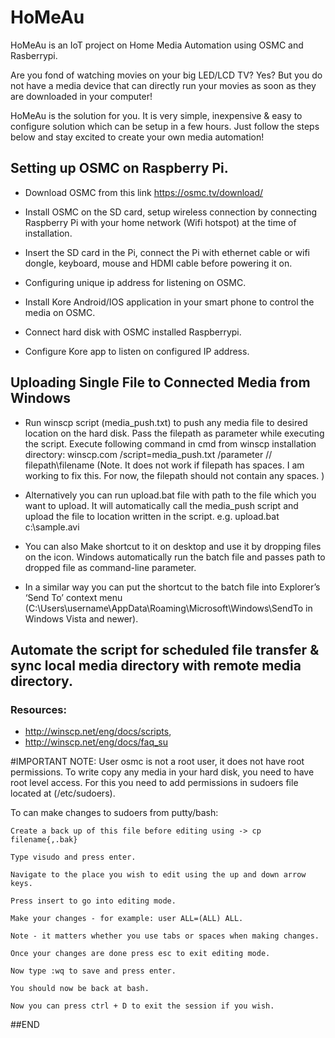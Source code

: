 # HoMeAu
HoMeAu is an IoT project on Home Media Automation using OSMC and Rasberrypi.

Are you fond of watching movies on your big LED/LCD TV? Yes? But you do not have a media device that can directly run your movies as soon as they are downloaded in your computer!

HoMeAu is the solution for you. It is very simple, inexpensive & easy to configure solution which can be setup in a few hours.
Just follow the steps below and stay excited to create your own media automation!

## Setting up OSMC on Raspberry Pi.
* Download OSMC from this link https://osmc.tv/download/

* Install OSMC on the SD card, setup wireless connection by connecting Raspberry Pi with your home network (Wifi hotspot) at the time of installation.

* Insert the SD card in the Pi, connect the Pi with ethernet cable or wifi dongle, keyboard, mouse and HDMI cable before powering it on.

* Configuring unique ip address for listening on OSMC.

* Install Kore Android/IOS application in your smart phone to control the media on OSMC.

* Connect hard disk with OSMC installed Raspberrypi.

* Configure Kore app to listen on configured IP address.

## Uploading Single File to Connected Media from Windows
* Run winscp script (media_push.txt) to push any media file to desired location on the hard disk. Pass the filepath as parameter while executing the script. Execute following command in cmd from winscp installation directory: winscp.com /script=media_push.txt /parameter // filepath\filename 
(Note. It does not work if filepath has spaces. I am working to fix this. For now, the filepath should not contain any spaces. )

* Alternatively you can run upload.bat file with path to the file which you want to upload. It will automatically call the media_push script and upload the file to location written in the script. e.g. upload.bat c:\\sample.avi

* You can also Make shortcut to it on desktop and use it by dropping files on the icon. Windows automatically run the batch file and passes path to dropped file as command-line parameter.

* In a similar way you can put the shortcut to the batch file into Explorer’s ‘Send To’ context menu (C:\Users\username\AppData\Roaming\Microsoft\Windows\SendTo in Windows Vista and newer).

## Automate the script for scheduled file transfer & sync local media directory with remote media directory.

### Resources:
* http://winscp.net/eng/docs/scripts,
* http://winscp.net/eng/docs/faq_su

#IMPORTANT NOTE:
User osmc is not a root user, it does not have root permissions. To write copy any media in your hard disk, you need to have root level access. For this you need to add permissions in sudoers file located at (/etc/sudoers).

To can make changes to sudoers from putty/bash:

	Create a back up of this file before editing using -> cp filename{,.bak}
    
	Type visudo and press enter.
    
	Navigate to the place you wish to edit using the up and down arrow keys.
    
	Press insert to go into editing mode.
    
	Make your changes - for example: user ALL=(ALL) ALL.
    
	Note - it matters whether you use tabs or spaces when making changes.
    
	Once your changes are done press esc to exit editing mode.
    
	Now type :wq to save and press enter.
    
	You should now be back at bash.
    
	Now you can press ctrl + D to exit the session if you wish.

##END
